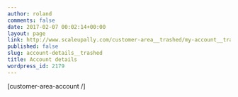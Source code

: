 ```yaml
---
author: roland
comments: false
date: 2017-02-07 00:02:14+00:00
layout: page
link: http://www.scaleupally.com/customer-area__trashed/my-account__trashed/account-details__trashed/
published: false
slug: account-details__trashed
title: Account details
wordpress_id: 2179
---
```


[customer-area-account /]
